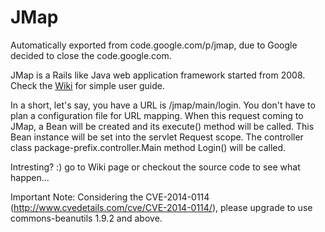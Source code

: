 # JMap
Automatically exported from code.google.com/p/jmap, due to Google decided to close the code.google.com.

JMap is a Rails like Java web application framework started from 2008. Check the [Wiki](https://github.com/stevegy/jmap/wiki) for simple user guide.

In a short, let's say, you have a URL is /jmap/main/login. You don't have to plan a configuration file for URL mapping. 
When this request coming to JMap, a Bean will be created 
and its execute() method will be called. This Bean instance will be set into the servlet Request scope.
The controller class package-prefix.controller.Main method Login() will be called.

Intresting? :) go to Wiki page or checkout the source code to see what happen...

Important Note: 
Considering the CVE-2014-0114 (http://www.cvedetails.com/cve/CVE-2014-0114/), please upgrade to use commons-beanutils 1.9.2 and above.

